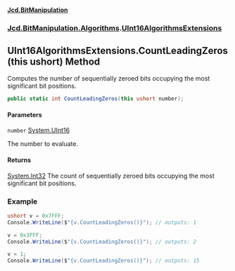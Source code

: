 #### [Jcd.BitManipulation](index 'index')
### [Jcd.BitManipulation.Algorithms](Jcd.BitManipulation.Algorithms 'Jcd.BitManipulation.Algorithms').[UInt16AlgorithmsExtensions](Jcd.BitManipulation.Algorithms.UInt16AlgorithmsExtensions 'Jcd.BitManipulation.Algorithms.UInt16AlgorithmsExtensions')

## UInt16AlgorithmsExtensions.CountLeadingZeros(this ushort) Method

Computes the number of sequentially zeroed bits occupying the
most significant bit positions.

```csharp
public static int CountLeadingZeros(this ushort number);
```
#### Parameters

<a name='Jcd.BitManipulation.Algorithms.UInt16AlgorithmsExtensions.CountLeadingZeros(thisushort).number'></a>

`number` [System.UInt16](https://docs.microsoft.com/en-us/dotnet/api/System.UInt16 'System.UInt16')

The number to evaluate.

#### Returns
[System.Int32](https://docs.microsoft.com/en-us/dotnet/api/System.Int32 'System.Int32')
The count of sequentially zeroed bits occupying the most significant bit positions.

### Example

```csharp
ushort v = 0x7FFF;
Console.WriteLine($"{v.CountLeadingZeros()}"); // outputs: 1

v = 0x3FFF;
Console.WriteLine($"{v.CountLeadingZeros()}"); // outputs: 2

v = 1;
Console.WriteLine($"{v.CountLeadingZeros()}"); // outputs: 15
```